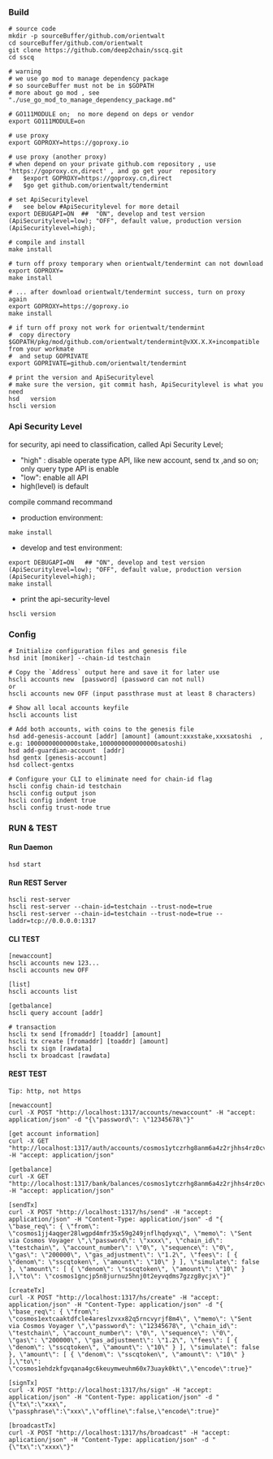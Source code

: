 ### Build    
    # source code
    mkdir -p sourceBuffer/github.com/orientwalt
    cd sourceBuffer/github.com/orientwalt
    git clone https://github.com/deep2chain/sscq.git    
    cd sscq
    
    # warning
    # we use go mod to manage dependency package
    # so sourceBuffer must not be in $GOPATH
    # more about go mod , see "./use_go_mod_to_manage_dependency_package.md"
    
    # GO111MODULE on;  no more depend on deps or vendor 
    export GO111MODULE=on
    
    # use proxy
    export GOPROXY=https://goproxy.io
    
    # use proxy (another proxy)
    # when depend on your private github.com repository , use 'https://goproxy.cn,direct' , and go get your  repository 
    #   $export GOPROXY=https://goproxy.cn,direct
    #   $go get github.com/orientwalt/tendermint    
    
    # set ApiSecuritylevel
    #   see below #ApiSecuritylevel for more detail 
    export DEBUGAPI=ON  ##  "ON", develop and test version (ApiSecuritylevel=low); "OFF", default value, production version (ApiSecuritylevel=high); 
    
    # compile and install
    make install    
        
    # turn off proxy temporary when orientwalt/tendermint can not download
    export GOPROXY=
    make install
    
    # ... after download orientwalt/tendermint success, turn on proxy again
    export GOPROXY=https://goproxy.io
    make install
    
    # if turn off proxy not work for orientwalt/tendermint
    #  copy directory $GOPATH/pkg/mod/github.com/orientwalt/tendermint@vXX.X.X+incompatible from your workmate
    #  and setup GOPRIVATE
    export GOPRIVATE=github.com/orientwalt/tendermint 

    # print the version and ApiSecuritylevel
    # make sure the version, git commit hash, ApiSecuritylevel is what you need
    hsd   version
    hscli version     
    
    
### Api Security Level
for security, api need to classification, called  Api Security Level;
- "high" : disable operate type API, like new account, send tx ,and so on; only query type API is enable  
- "low": enable all API  
-  high(level) is default


compile command recommand
- production environment:    

```
make install
```
  
- develop and test environment:  

```
export DEBUGAPI=ON   ## "ON", develop and test version (ApiSecuritylevel=low); "OFF", default value, production version (ApiSecuritylevel=high);
make install
```
  
- print the api-security-level
```
hscli version
```


### Config
    # Initialize configuration files and genesis file
    hsd init [moniker] --chain-id testchain

    # Copy the `Address` output here and save it for later use
    hscli accounts new  [password] (password can not null)
    or
    hscli accounts new OFF (input passthrase must at least 8 characters)  

    # Show all local accounts keyfile
    hscli accounts list

    # Add both accounts, with coins to the genesis file
    hsd add-genesis-account [addr] [amount] (amount:xxxstake,xxxsatoshi  , e.g: 10000000000000stake,1000000000000000satoshi)
    hsd add-guardian-account  [addr] 
    hsd gentx [genesis-account]
    hsd collect-gentxs

    # Configure your CLI to eliminate need for chain-id flag
    hscli config chain-id testchain
    hscli config output json
    hscli config indent true
    hscli config trust-node true
  
### RUN & TEST
#### Run Daemon
    hsd start
#### Run REST Server
    hscli rest-server
    hscli rest-server --chain-id=testchain --trust-node=true
    hscli rest-server --chain-id=testchain --trust-node=true --laddr=tcp://0.0.0.0:1317
                      
#### CLI TEST
    [newaccount]
    hscli accounts new 123... 
    hscli accounts new OFF       
    
    [list]
    hscli accounts list
    
    [getbalance]
    hscli query account [addr]
    
    # transaction
    hscli tx send [fromaddr] [toaddr] [amount]
    hscli tx create [fromaddr] [toaddr] [amount]
    hscli tx sign [rawdata]
    hscli tx broadcast [rawdata]

#### REST TEST
    Tip: http, not https
    
    [newaccount]
    curl -X POST "http://localhost:1317/accounts/newaccount" -H "accept: application/json" -d "{\"password\": \"12345678\"}"

    [get account information]
    curl -X GET "http://localhost:1317/auth/accounts/cosmos1ytczrhg8anm6a4z2rjhhs4rz0cvrxc5yna0f68" -H "accept: application/json"

    [getbalance]
    curl -X GET "http://localhost:1317/bank/balances/cosmos1ytczrhg8anm6a4z2rjhhs4rz0cvrxc5yna0f68" -H "accept: application/json"

    [sendTx]
    curl -X POST "http://localhost:1317/hs/send" -H "accept: application/json" -H "Content-Type: application/json" -d "{ \"base_req\": { \"from\": \"cosmos1jj4aqger28lwgpd4mfr35x59g249jnflhqdyxq\", \"memo\": \"Sent via Cosmos Voyager \",\"password\": \"xxxx\", \"chain_id\": \"testchain\", \"account_number\": \"0\", \"sequence\": \"0\", \"gas\": \"200000\", \"gas_adjustment\": \"1.2\", \"fees\": [ { \"denom\": \"sscqtoken\", \"amount\": \"10\" } ], \"simulate\": false }, \"amount\": [ { \"denom\": \"sscqtoken\", \"amount\": \"10\" } ],\"to\": \"cosmos1gncjp5n8jurnuz5hnj0t2eyvqdms7gzzg8ycjx\"}"
    
    [createTx]
    curl -X POST "http://localhost:1317/hs/create" -H "accept: application/json" -H "Content-Type: application/json" -d "{ \"base_req\": { \"from\": \"cosmos1extcaaktdfcle4areslzvxx82q5rncvyrjf8m4\", \"memo\": \"Sent via Cosmos Voyager \",\"password\": \"12345678\", \"chain_id\": \"testchain\", \"account_number\": \"0\", \"sequence\": \"0\", \"gas\": \"200000\", \"gas_adjustment\": \"1.2\", \"fees\": [ { \"denom\": \"sscqtoken\", \"amount\": \"10\" } ], \"simulate\": false }, \"amount\": [ { \"denom\": \"sscqtoken\", \"amount\": \"10\" } ],\"to\": \"cosmos1ehdzkfgvqana4gc6keuymweuhm60x73uayk0kt\",\"encode\":true}"
    
    [signTx]
    curl -X POST "http://localhost:1317/hs/sign" -H "accept: application/json" -H "Content-Type: application/json" -d "{\"tx\":\"xxx\", \"passphrase\":\"xxx\",\"offline\":false,\"encode\":true}"
    
    [broadcastTx]
    curl -X POST "http://localhost:1317/hs/broadcast" -H "accept: aplication/json" -H "Content-Type: application/json" -d "{\"tx\":\"xxxx\"}"
